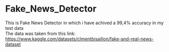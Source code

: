 # Fake_News_Detector
This is Fake News Detector in which i have achived a 99,4% accuracy in my test data <br>
The data was taken from this link: https://www.kaggle.com/datasets/clmentbisaillon/fake-and-real-news-dataset
